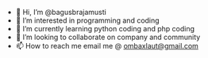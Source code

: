 - 👋 Hi, I’m @bagusbrajamusti
- 👀 I’m interested in programming and coding
- 🌱 I’m currently learning python coding and php coding
- 💞️ I’m looking to collaborate on company and community
- 📫 How to reach me email me @ ombaxlaut@gmail.com

<!---
bagusbrajamusti/bagusbrajamusti is a ✨ special ✨ repository because its `README.md` (this file) appears on your GitHub profile.
You can click the Preview link to take a look at your changes.
--->
